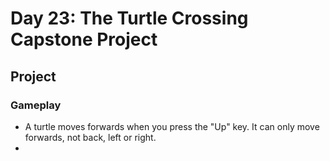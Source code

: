 # Day 23: The Turtle Crossing Capstone Project
## Project 
### Gameplay
* A turtle moves forwards when you press the "Up" key. It can only move forwards, not back, left or right.
* 
